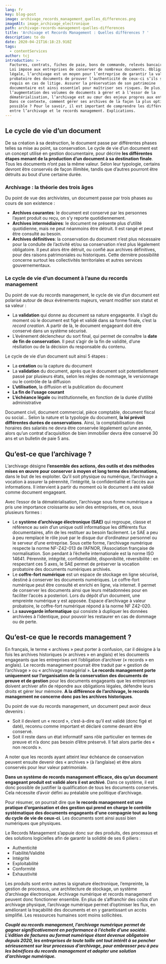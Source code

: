 ```yaml
---
lang: fr
key: blog-post
image: archivage_records_management_quelles_differences.png
imageAlt: image_archivage_electronique
path: archivage-records-management-quelles-differences
title: 'Archivage et Records Management : Quelles différences ? '
description: to do
date: 2020-04-21T16:18:23.910Z
tags:
  - contentServices
author: tcj
introduction: >-
  Factures, contrats, fiches de paie, bons de commande, relevés bancaires… La
  Loi impose aux entreprises de conserver de nombreux documents. Obligation
  légale, l’archivage est un moyen pour l’entreprise de garantir la valeur
  probatoire des documents de prouver l’authenticité de ceux-ci s’ils sont
  requis en cas de litige. Assurer la préservation de son patrimoine
  documentaire est ainsi essentiel pour maîtriser ses risques. De plus, face à
  l’augmentation des volumes de documents à gérer et à l’essor de la
  dématérialisation, l’archivage est au cœur des enjeux propres aux entreprises.
  Dans ce contexte, comment gérer ses archives de la façon la plus optimale
  possible ? Pour le savoir, il est important de comprendre les différences
  entre l’archivage et le records management. Explications.
---
```

## Le cycle de vie d’un document

De sa création à sa destruction, le document passe par différentes phases telles sa mise au point, sa conservation. Le cycle de vie d’un document est un concept utilisé en gestion documentaire, pour décrire **les différentes étapes menant de la production d’un document à sa destination finale**. Tous les documents n’ont pas la même valeur. Selon leur typologie, certains devront être conservés de façon illimitée, tandis que d’autres pourront être détruits au bout d’une certaine durée.

### Archivage : la théorie des trois âges

Du point de vue des archivistes, un document passe par trois phases au cours de son existence :

* **Archives courantes**: le document est conservé par les personnes l’ayant produit ou reçu, on s’y reporte quotidiennement.
* **Archives intermédiaires**: le document ne présente plus d’utilité quotidienne, mais ne peut néanmoins être détruit. Il est rangé et peut être consulté au besoin.
* **Archives définitives**: la conservation du document n’est plus nécessaire pour la conduite de l’activité et/ou sa conservation n’est plus légalement obligatoire. Il peut alors être détruit, ou confié aux archives définitives, pour des raisons patrimoniales ou historiques. Cette dernière possibilité concerne surtout les collectivités territoriales et autres services gouvernementaux.

### Le cycle de vie d’un document à l’aune du records management

Du point de vue du records management, le cycle de vie d’un document est polarisé autour de deux événements majeurs, venant modifier son statut et sa valeur :

* La **validation** qui donne au document sa nature engageante. Il s’agit du moment où le document est figé et validé dans sa forme finale, c’est la *record creation*. A partir de là, le document engageant doit être conservé dans un système sécurisé.
* L’événement déclencheur du sort final, qui permet de connaître la **date de fin de conservation**. Il peut s’agir de la fin de validité, d’une résiliation ou de la décision du responsable du contenu.

Le cycle de vie d’un document suit ainsi 5 étapes :

* La **création** ou la capture du document
* La **validation** du document, après que le document soit potentiellement passé par plusieurs états, selon les règles de nommage, le versionnage ou le contrôle de la diffusion
* **L’utilisation**, la diffusion et la publication du document
* **La fin de l’usage courant**
* **L’échéance légale** ou institutionnelle, en fonction de la durée d’utilité administrative

Document civil, document commercial, pièce comptable, document fiscal ou social… Selon la nature et la typologie du document, **la loi prévoit différentes durées de conservations**. Ainsi, la comptabilisation des horaires des salariés ne devra être conservée légalement qu’une année, alors qu’un contrat d’acquisition de bien immobilier devra être conservé 30 ans et un bulletin de paie 5 ans.

## Qu’est-ce que l’archivage ?

L’archivage désigne **l’ensemble des actions, des outils et des méthodes mises en œuvre pour conserver à moyen et long terme des informations**, dans le but de les exploiter. Qu’il soit physique ou numérique, l’archivage a vocation à assurer la pérennité, l’intégrité, la confidentialité et l’accès aux informations. Il intervient à partir du moment où le document a été validé comme document engageant.

Avec l’essor de la dématérialisation, l’archivage sous forme numérique a pris une importance croissante au sein des entreprises, et ce, sous plusieurs formes :

* Le **système d’archivage électronique (SAE)** qui regroupe, classe et référence au sein d’un unique outil informatique les différents flux documentaires, afin de les restituer au besoin facilement. Le SAE a peu à peu remplacé le rôle joué par le disque dur d’ordinateur personnel ou le serveur d’une entreprise. Sous cette forme, l’archivage numérique respecte la norme NF-Z42-013 de l’AFNOR, l’Association française de normalisation. Son pendant à l’échelle internationale est la norme ISO 14641. Pérennité, intégrité, confidentialité, disponibilité, réversibilité : en respectant ces 5 axes, le SAE permet de préserver la vocation probatoire des documents numériques archivés.
* Le **coffre-fort numérique** est un espace de stockage en ligne sécurisé, destiné à conserver les documents numériques. Le coffre-fort numérique peut être consulté et enrichi en ligne, via internet. Il permet de conserver les documents ainsi que leurs métadonnées pour en faciliter l’accès a posteriori. Lors du dépôt d’un document, une empreinte numérique y est apposée. Espace d’archivage à valeur probatoire, le coffre-fort numérique répond à la norme NF Z42-020.
* La **sauvegarde informatique** qui consiste à dupliquer les données archivées à l’identique, pour pouvoir les restaurer en cas de dommage ou de perte.

## Qu’est-ce que le records management ?

En français, le terme « archives » peut porter à confusion, car il désigne à la fois les archives historiques (« archives » en anglais) et les documents engageants que les entreprises ont l’obligation d’archiver (« records » en anglais). Le records management pourrait être traduit par « gestion de l’archivage » ou « archivage managérial ». **Le records management porte uniquement sur l’organisation de la conservation des documents de preuve et de gestion** pour les documents engageants que les entreprises doivent archiver afin de répondre aux obligations légales, défendre leurs droits et gérer leur mémoire. **A la différence de l’archivage, le records management ne concerne donc pas les archives historiques**.

Du point de vue du records management, un document peut avoir deux devenirs :

* Soit il devient un « record », c’est-à-dire qu’il est validé (donc figé et daté), reconnu comme important et déclaré comme devant être conservé.
* Soit il reste dans un état informatif sans rôle particulier en termes de preuve et n’a donc pas besoin d’être préservé. Il fait alors partie des « non records ».

A noter que les records ayant atteint leur échéance de conservation peuvent ensuite devenir des « archives » (à l’anglaise) et être alors conservés pour leur valeur patrimoniale.

**Dans un système de records management efficace, dès qu’un document engageant produit est validé alors il est archivé**. Dans ce système, il est donc possible de justifier la qualification de tous les documents conservés. Cela nécessite d’avoir défini au préalable une politique d’archivage.

Pour résumer, on pourrait dire que **le records management est une pratique d’organisation et des gestion qui prend en charge le contrôle systématique des documents engageants d'une compagnie tout au long du cycle de vie de ceux-ci**. Les documents sont ainsi aussi bien numériques que physiques.

Le Records Management s’appuie donc sur des produits, des processus et des solutions logicielles afin de garantir la solidité de ses 6 piliers :

* Authenticité
* Fiabilité/Validité
* Intégrité
* Exploitabilité
* Conformité
* Exhaustivité

Les produits sont entre autres la signature électronique, l’empreinte, la gestion de processus, une architecture de stockage, un système d’archivage électronique. Archivage numérique et records management peuvent donc fonctionner ensemble. En plus de s’affranchir des coûts d’un archivage physique, l’archivage numérique permet d’optimiser les flux, en améliorant la traçabilité des documents et en y garantissant un accès simplifié. Les ressources humaines sont moins sollicitées. 

***Couplé au records management, l’archivage numérique permet de gagner significativement en performance à l’échelle d’une société. L’édition de factures au format numérique étant devenue obligatoire depuis 2020, les entreprises de toute taille ont tout intérêt à se pencher sérieusement sur leur processus d’archivage, pour embrasser peu à peu les bénéfices du records management et adopter une solution d’archivage numérique.***
